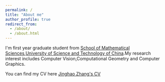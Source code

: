 ```yaml
---
permalink: /
title: "About me"
author_profile: true
redirect_from: 
  - /about/
  - /about.html
---
```


I'm first year graduate student from [School of Mathematical Sciences](https://math.ustc.edu.cn/main.htm),[University of Science and Technology of China](https://www.ustc.edu.cn/).My research interest includes Computer Vision,Computational Geometry and Computer Graphics.

You can find my CV here [Jinghao Zhang's CV](/_pages/cv.md)